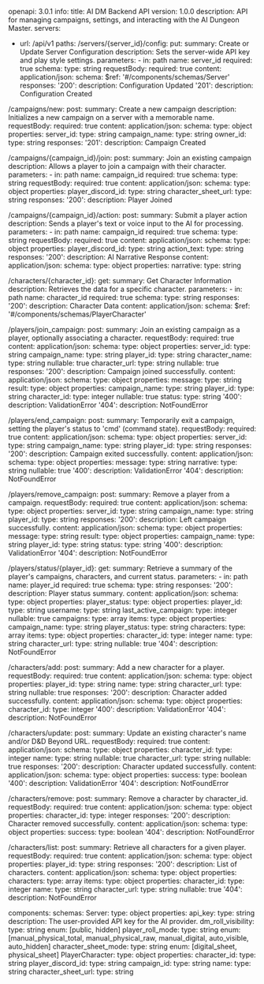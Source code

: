 openapi: 3.0.1
info:
  title: AI DM Backend API
  version: 1.0.0
  description: API for managing campaigns, settings, and interacting with the AI Dungeon Master.
servers:
  - url: /api/v1
paths:
  /servers/{server_id}/config:
    put:
      summary: Create or Update Server Configuration
      description: Sets the server-wide API key and play style settings.
      parameters:
        - in: path
          name: server_id
          required: true
          schema:
            type: string
      requestBody:
        required: true
        content:
          application/json:
            schema:
              $ref: '#/components/schemas/Server'
      responses:
        '200':
          description: Configuration Updated
        '201':
          description: Configuration Created

  /campaigns/new:
    post:
      summary: Create a new campaign
      description: Initializes a new campaign on a server with a memorable name.
      requestBody:
        required: true
        content:
          application/json:
            schema:
              type: object
              properties:
                server_id:
                  type: string
                campaign_name:
                  type: string
                owner_id:
                  type: string
      responses:
        '201':
          description: Campaign Created

  /campaigns/{campaign_id}/join:
    post:
      summary: Join an existing campaign
      description: Allows a player to join a campaign with their character.
      parameters:
        - in: path
          name: campaign_id
          required: true
          schema:
            type: string
      requestBody:
        required: true
        content:
          application/json:
            schema:
              type: object
              properties:
                player_discord_id:
                  type: string
                character_sheet_url:
                  type: string
      responses:
        '200':
          description: Player Joined

  /campaigns/{campaign_id}/action:
    post:
      summary: Submit a player action
      description: Sends a player's text or voice input to the AI for processing.
      parameters:
        - in: path
          name: campaign_id
          required: true
          schema:
            type: string
      requestBody:
        required: true
        content:
          application/json:
            schema:
              type: object
              properties:
                player_discord_id:
                  type: string
                action_text:
                  type: string
      responses:
        '200':
          description: AI Narrative Response
          content:
            application/json:
              schema:
                type: object
                properties:
                  narrative:
                    type: string

  /characters/{character_id}:
    get:
      summary: Get Character Information
      description: Retrieves the data for a specific character.
      parameters:
        - in: path
          name: character_id
          required: true
          schema:
            type: string
      responses:
        '200':
          description: Character Data
          content:
            application/json:
              schema:
                $ref: '#/components/schemas/PlayerCharacter'

  /players/join_campaign:
    post:
      summary: Join an existing campaign as a player, optionally associating a character.
      requestBody:
        required: true
        content:
          application/json:
            schema:
              type: object
              properties:
                server_id:
                  type: string
                campaign_name:
                  type: string
                player_id:
                  type: string
                character_name:
                  type: string
                  nullable: true
                character_url:
                  type: string
                  nullable: true
      responses:
        '200':
          description: Campaign joined successfully.
          content:
            application/json:
              schema:
                type: object
                properties:
                  message:
                    type: string
                  result:
                    type: object
                    properties:
                      campaign_name:
                        type: string
                      player_id:
                        type: string
                      character_id:
                        type: integer
                        nullable: true
                      status:
                        type: string
        '400':
          description: ValidationError
        '404':
          description: NotFoundError

  /players/end_campaign:
    post:
      summary: Temporarily exit a campaign, setting the player's status to 'cmd' (command state).
      requestBody:
        required: true
        content:
          application/json:
            schema:
              type: object
              properties:
                server_id:
                  type: string
                campaign_name:
                  type: string
                player_id:
                  type: string
      responses:
        '200':
          description: Campaign exited successfully.
          content:
            application/json:
              schema:
                type: object
                properties:
                  message:
                    type: string
                  narrative:
                    type: string
                    nullable: true
        '400':
          description: ValidationError
        '404':
          description: NotFoundError

  /players/remove_campaign:
    post:
      summary: Remove a player from a campaign.
      requestBody:
        required: true
        content:
          application/json:
            schema:
              type: object
              properties:
                server_id:
                  type: string
                campaign_name:
                  type: string
                player_id:
                  type: string
      responses:
        '200':
          description: Left campaign successfully.
          content:
            application/json:
              schema:
                type: object
                properties:
                  message:
                    type: string
                  result:
                    type: object
                    properties:
                      campaign_name:
                        type: string
                      player_id:
                        type: string
                      status:
                        type: string
        '400':
          description: ValidationError
        '404':
          description: NotFoundError

  /players/status/{player_id}:
    get:
      summary: Retrieve a summary of the player's campaigns, characters, and current status.
      parameters:
        - in: path
          name: player_id
          required: true
          schema:
            type: string
      responses:
        '200':
          description: Player status summary.
          content:
            application/json:
              schema:
                type: object
                properties:
                  player_status:
                    type: object
                    properties:
                      player_id:
                        type: string
                      username:
                        type: string
                      last_active_campaign:
                        type: integer
                        nullable: true
                      campaigns:
                        type: array
                        items:
                          type: object
                          properties:
                            campaign_name:
                              type: string
                            player_status:
                              type: string
                      characters:
                        type: array
                        items:
                          type: object
                          properties:
                            character_id:
                              type: integer
                            name:
                              type: string
                            character_url:
                              type: string
                              nullable: true
        '404':
          description: NotFoundError

  /characters/add:
    post:
      summary: Add a new character for a player.
      requestBody:
        required: true
        content:
          application/json:
            schema:
              type: object
              properties:
                player_id:
                  type: string
                name:
                  type: string
                character_url:
                  type: string
                  nullable: true
      responses:
        '200':
          description: Character added successfully.
          content:
            application/json:
              schema:
                type: object
                properties:
                  character_id:
                    type: integer
        '400':
          description: ValidationError
        '404':
          description: NotFoundError

  /characters/update:
    post:
      summary: Update an existing character's name and/or D&D Beyond URL.
      requestBody:
        required: true
        content:
          application/json:
            schema:
              type: object
              properties:
                character_id:
                  type: integer
                name:
                  type: string
                  nullable: true
                character_url:
                  type: string
                  nullable: true
      responses:
        '200':
          description: Character updated successfully.
          content:
            application/json:
              schema:
                type: object
                properties:
                  success:
                    type: boolean
        '400':
          description: ValidationError
        '404':
          description: NotFoundError

  /characters/remove:
    post:
      summary: Remove a character by character_id.
      requestBody:
        required: true
        content:
          application/json:
            schema:
              type: object
              properties:
                character_id:
                  type: integer
      responses:
        '200':
          description: Character removed successfully.
          content:
            application/json:
              schema:
                type: object
                properties:
                  success:
                    type: boolean
        '404':
          description: NotFoundError

  /characters/list:
    post:
      summary: Retrieve all characters for a given player.
      requestBody:
        required: true
        content:
          application/json:
            schema:
              type: object
              properties:
                player_id:
                  type: string
      responses:
        '200':
          description: List of characters.
          content:
            application/json:
              schema:
                type: object
                properties:
                  characters:
                    type: array
                    items:
                      type: object
                      properties:
                        character_id:
                          type: integer
                        name:
                          type: string
                        character_url:
                          type: string
                          nullable: true
        '404':
          description: NotFoundError

components:
  schemas:
    Server:
      type: object
      properties:
        api_key:
          type: string
          description: The user-provided API key for the AI provider.
        dm_roll_visibility:
          type: string
          enum: [public, hidden]
        player_roll_mode:
          type: string
          enum: [manual_physical_total, manual_physical_raw, manual_digital, auto_visible, auto_hidden]
        character_sheet_mode:
          type: string
          enum: [digital_sheet, physical_sheet]
    PlayerCharacter:
      type: object
      properties:
        character_id:
          type: string
        player_discord_id:
          type: string
        campaign_id:
          type: string
        name:
          type: string
        character_sheet_url:
          type: string